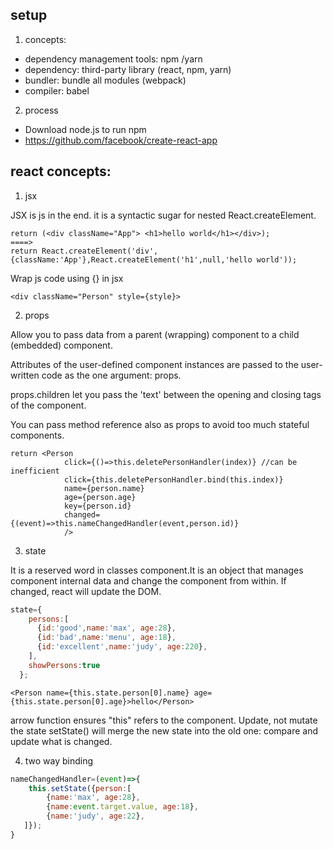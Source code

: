 ## setup
1. concepts: 
* dependency management tools: npm /yarn 
* dependency: third-party library (react, npm, yarn)
* bundler: bundle all modules (webpack)
* compiler: babel
2. process
* Download node.js to run npm
* https://github.com/facebook/create-react-app
    
    
## react concepts:

1. jsx 

JSX is js in the end. it is a syntactic sugar for nested React.createElement.

```
return (<div className="App"> <h1>hello world</h1></div>);
====>
return React.createElement('div',{className:'App'},React.createElement('h1',null,'hello world'));
```   
Wrap js code using {} in jsx
```
<div className="Person" style={style}>
```

2. props

Allow you to pass data from a parent (wrapping) component to a child (embedded) component.

Attributes of the user-defined component instances are passed to the user-written code as the one argument: props. 

props.children let you pass the 'text' between the opening and closing tags of the component.

You can pass method reference also as props to avoid too much stateful components.
```
return <Person
            click={()=>this.deletePersonHandler(index)} //can be inefficient
            click={this.deletePersonHandler.bind(this.index)} 
            name={person.name}
            age={person.age}
            key={person.id}
            changed={(event)=>this.nameChangedHandler(event,person.id)}
            />
```

3. state 

It is a reserved word in classes component.It is an object that manages component internal data and change the component from within. If changed, react will update the DOM. 

```javascript
state={
    persons:[
      {id:'good',name:'max', age:28},
      {id:'bad',name:'menu', age:18},
      {id:'excellent',name:'judy', age:220},
    ],
    showPersons:true
  };
```
```
<Person name={this.state.person[0].name} age={this.state.person[0].age}>hello</Person>
```
arrow function ensures "this" refers to the component.
Update, not mutate the state
setState() will merge the new state into the old one: compare and update what is changed.

4. two way binding
```javascript
nameChangedHandler=(event)=>{
    this.setState({person:[
        {name:'max', age:28},
        {name:event.target.value, age:18},
        {name:'judy', age:22},
   ]});
}
  ```
